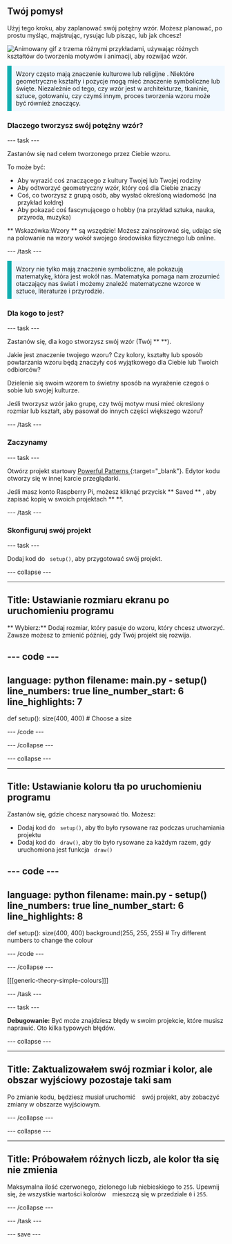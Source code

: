 ## Twój pomysł

Użyj tego kroku, aby zaplanować swój potężny wzór. Możesz planować, po prostu myśląc, majstrując, rysując lub pisząc, lub jak chcesz!

![Animowany gif z trzema różnymi przykładami, używając różnych kształtów do tworzenia motywów i animacji, aby rozwijać wzór.](images/ideas-1.gif)

<p style="border-left: solid; border-width:10px; border-color: #0faeb0; background-color: aliceblue; padding: 10px;">Wzory często mają znaczenie kulturowe lub religijne <span style="color: #0faeb0"> </span>. Niektóre geometryczne kształty i pozycje mogą mieć znaczenie symboliczne lub święte. Niezależnie od tego, czy wzór jest w architekturze, tkaninie, sztuce, gotowaniu, czy czymś innym, proces tworzenia wzoru może być również znaczący.</p>

### Dlaczego tworzysz swój potężny wzór?

--- task ---

Zastanów się nad celem tworzonego przez Ciebie wzoru.

To może być:
- Aby wyrazić coś znaczącego z kultury Twojej lub Twojej rodziny
- Aby odtworzyć geometryczny wzór, który coś dla Ciebie znaczy
- Coś, co tworzysz z grupą osób, aby wysłać określoną wiadomość (na przykład kołdrę)
- Aby pokazać coś fascynującego o hobby (na przykład sztuka, nauka, przyroda, muzyka)

** Wskazówka:Wzory ** są wszędzie! Możesz zainspirować się, udając się na polowanie na wzory wokół swojego środowiska fizycznego lub online.

--- /task ---

<p style="border-left: solid; border-width:10px; border-color: #0faeb0; background-color: aliceblue; padding: 10px;">Wzory nie tylko mają znaczenie symboliczne, ale pokazują matematykę, która jest wokół nas. Matematyka pomaga nam zrozumieć otaczający nas świat i możemy znaleźć matematyczne wzorce w sztuce, literaturze i przyrodzie. </p>

### Dla kogo to jest?

--- task ---

Zastanów się, dla kogo stworzysz swój wzór (Twój ** **).

Jakie jest znaczenie twojego wzoru? Czy kolory, kształty lub sposób powtarzania wzoru będą znaczyły coś wyjątkowego dla Ciebie lub Twoich odbiorców?

Dzielenie się swoim wzorem to świetny sposób na wyrażenie czegoś o sobie lub swojej kulturze.

Jeśli tworzysz wzór jako grupę, czy twój motyw musi mieć określony rozmiar lub kształt, aby pasował do innych części większego wzoru?

--- /task ---

### Zaczynamy

--- task ---

Otwórz projekt startowy [ Powerful Patterns ](https://editor.raspberrypi.org/en/projects/powerful-patterns-starter){:target="_blank"}. Edytor kodu otworzy się w innej karcie przeglądarki.

Jeśli masz konto Raspberry Pi, możesz kliknąć przycisk ** Saved ** , aby zapisać kopię w swoich projektach ** **.

--- /task ---

### Skonfiguruj swój projekt

--- task ---

Dodaj kod do ` setup()`, aby przygotować swój projekt.

--- collapse ---

---
Title: Ustawianie rozmiaru ekranu po uruchomieniu programu
---

** Wybierz:** Dodaj rozmiar, który pasuje do wzoru, który chcesz utworzyć. Zawsze możesz to zmienić później, gdy Twój projekt się rozwija.

--- code ---
---
language: python filename: main.py - setup() line_numbers: true line_number_start: 6
line_highlights: 7
---
def setup(): size(400, 400)  # Choose a size

--- /code ---

--- /collapse ---

--- collapse ---

---
Title: Ustawianie koloru tła po uruchomieniu programu
---

Zastanów się, gdzie chcesz narysować tło. Możesz:
+ Dodaj kod do ` setup()`, aby tło było rysowane raz podczas uruchamiania projektu
+ Dodaj kod do ` draw()`, aby tło było rysowane za każdym razem, gdy uruchomiona jest funkcja ` draw()`

--- code ---
---
language: python filename: main.py - setup() line_numbers: true line_number_start: 6
line_highlights: 8
---
def setup(): size(400, 400) background(255, 255, 255)  # Try different numbers to change the colour

--- /code ---

--- /collapse ---

[[[generic-theory-simple-colours]]]

--- /task ---

--- task ---

**Debugowanie:** Być może znajdziesz błędy w swoim projekcie, które musisz naprawić. Oto kilka typowych błędów.

--- collapse ---

---
Title: Zaktualizowałem swój rozmiar i kolor, ale obszar wyjściowy pozostaje taki sam
---

Po zmianie kodu, będziesz musiał uruchomić ` ` swój projekt, aby zobaczyć zmiany w obszarze wyjściowym.

--- /collapse ---

--- collapse ---

---
Title: Próbowałem różnych liczb, ale kolor tła się nie zmienia
---

Maksymalna ilość czerwonego, zielonego lub niebieskiego to ` 255 `. Upewnij się, że wszystkie wartości kolorów ` ` mieszczą się w przedziale ` 0 ` i ` 255 `.

--- /collapse ---

--- /task ---


--- save ---
